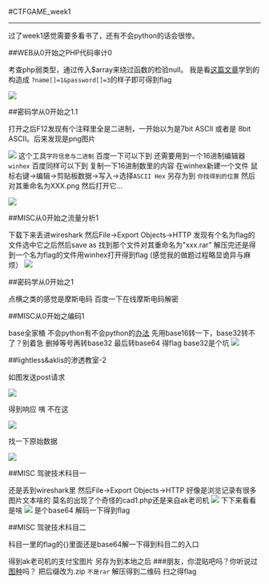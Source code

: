 ﻿
#CTFGAME_week1

--------
过了week1感觉需要多看书了，还有不会python的话会很惨。

##WEB从0开始之PHP代码审计0 

考查php弱类型，通过传入$array来绕过函数的检验null。 我是看[这篇文章](http://drops.wooyun.org/tips/4483)学到的
构造成 `?name[]=1&password[]=3`的样子即可得到flag

![](http://7xr0ty.com1.z0.glb.clouddn.com/10.PNG)

##密码学从0开始之1.1 

打开之后F12发现有个注释里全是二进制，一开始以为是7bit ASCII 或者是 8bit ASCII。后来发现是png图片

![](http://7xr0ty.com1.z0.glb.clouddn.com/11.PNG)
这个工具`字符信息与二进制` 百度一下可以下到
还需要用到一个16进制编辑器`winhex` 百度同样可以下到
复制一下16进制数里的内容 
在winhex新建一个文件 鼠标右键->编辑->剪贴板数据->写入->选择`ASCII Hex` 
另存为到 `你找得到的位置` 然后对其重命名为XXX.png 
然后打开它...

![](http://7xr0ty.com1.z0.glb.clouddn.com/12.PNG)


##MISC从0开始之流量分析1

下载下来丢进wireshark
然后File->Export Objects->HTTP
发现有个名为flag的文件选中它之后然后save as  找到那个文件对其重命名为"xxx.rar" 解压完还是得到一个名为flag的文件用winhex打开得到flag
(感觉我的做题过程略显诡异与麻烦）
![](http://7xr0ty.com1.z0.glb.clouddn.com/13.PNG)

##密码学从0开始之1

点横之类的感觉是摩斯电码 百度一下在线摩斯电码解密 

##MISC从0开始之编码1

base全家桶 不会python有不会python的[办法](http://pbaseconverter.com/)
先用base16转一下，base32转不了？别着急 删掉等号再转base32 最后转base64 得flag
base32是个坑 
![](http://7xr0ty.com1.z0.glb.clouddn.com/14.PNG)

##lightless&aklis的渗透教室-2 

如图发送post请求

![](http://7xr0ty.com1.z0.glb.clouddn.com/15.PNG)

得到响应 咦 不在这

![](http://7xr0ty.com1.z0.glb.clouddn.com/16.PNG)

找一下原始数据

![](http://7xr0ty.com1.z0.glb.clouddn.com/17.PNG)


##MISC 驾驶技术科目一 

还是丢到wireshark里
然后File->Export Objects->HTTP
好像是浏览记录有很多图片文本啥的 
莫名的出现了个奇怪的cad1.php还是来自ak老司机
![](http://7xr0ty.com1.z0.glb.clouddn.com/18.PNG)
下下来看看是啥
![](http://7xr0ty.com1.z0.glb.clouddn.com/19.PNG)
是个base64 解码一下得到flag


##MISC 驾驶技术科目二

科目一里的flag的{}里面还是base64解一下得到科目二的入口

得到ak老司机的支付宝图片 
另存为到本地之后
###朋友，你混贴吧吗？你听说过[图种](http://baike.baidu.com/view/7114230.htm)吗？
把后缀改为.zip `不是rar`
解压得到二维码 扫之得flag

